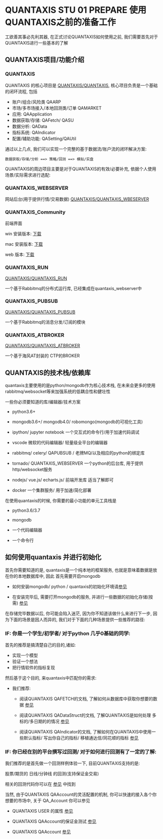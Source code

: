 # QUANTAXIS STU 01 PREPARE 使用QUANTAXIS之前的准备工作

工欲善其事必先利其器, 在正式讨论QUANTAXIS如何使用之前, 我们需要首先对于QUANTAXIS进行一些基本的了解

## QUANTAXIS项目/功能介绍

### QUANTAXIS
QUANTAXIS 的核心项目是 [QUANTAXIS/QUANTAXIS](https://github.com/quantaxis/quantaxis), 核心项目负责是一个基础的闭环流程, 包括

- 账户/组合/风险类  QAARP
- 市场/多市场接入/本地回测类/订单 QAMARKET
- 应用: QAApplication
- 数据获取/存储: QAFetch/ QASU
- 数据分析: QAData
- 指标系统: QAIndicator
- 配置/辅助功能: QASetting/QAUtil

通过以上几点, 我们可以实现一个完整的基于数据流/账户流的闭环解决方案: 

```
数据获取/存储/分析 ==> 策略/回测 ==> 模拟/实盘
```


QUANTAXIS的周边项目主要是对于QUANTAXIS的有效/必要补充, 依据个人使用场景/实际需求进行选配:

### QUANTAXIS_WEBSERVER

网站后台(用于提供行情/交易数据)  [QUANTAXIS/QUANTAXIS_WBESERVER](https://github.com/quantaxis/quantaxis_webserver)

### QUANTAXIS_Community

前端界面

win 安装版本: [下载](https://gitee.com/yutiansut/QUANTAXIS/attach_files/225937/download)

mac 安装版本: [下载](https://gitee.com/yutiansut/QUANTAXIS/attach_files/225940/download)

web 版本: [下载](https://gitee.com/yutiansut/QUANTAXIS/attach_files/225938/download)

### QUANTAXIS_RUN

[QUANTAXIS/QUANTAXIS_RUN](https://github.com/QUANTAXIS/quantaxis_run)

一个基于Rabbitmq的分布式运行库, 已经集成在quantaxis_webserver中

### QUANTAXIS_PUBSUB

[QUANTAXIS/QUANTAXIS_PUBSUB](https://github.com/QUANTAXIS/QAPUBSUB)

一个基于Rabbitmq的消息分发/订阅的模块

### QUANTAXIS_ATBROKER 

[QUANTAXIS/QUANTAXIS_ATBROKER](https://github.com/QUANTAXIS/QA_AtBroker)

一个基于海风AT封装的 CTP的BROKER

## QUANTAXIS的技术栈/依赖库

quantaxis主要使用的是python/mongodb作为核心技术栈, 在未来会更多的使用 rabbitmq/websocket等来加强系统的低耦合性和健壮性

一些你必须要知道的库/编辑器/技术方案


- python3.6+ 
- mongodb3.6+/ mongodb4.0/ robomongo(mongodb的可视化工具)

- ipython/ jupyter notebook 一个交互式的命令行/用于加速代码调试
- vscode 微软的代码编辑器/ 轻量级全平台的编辑器

- rabbitmq/ celery/ QAPUBSUB / 老牌MQ/以及相应的python的绑定库
- tornado/ QUANTAXIS_WEBSERVER 一个python的后台库, 用于提供http/websocket服务
- nodejs/ vue.js/ echarts.js/  前端开发库 适当了解即可

- docker 一个集群服务/ 用于加速/简化部署



在使用quantaxis的时候, 你需要的最小功能的单元工具栈是  

- python3.6/3.7
- mongodb

- 一个代码编辑器
- 一个命令行

##  如何使用quantaxis 并进行初始化

首先你需要知道的是, quantaxis是一个纯本地的框架服务, 也就是意味着数据是放在你的本地数据库中, 因此 首先需要开启mongodb

- 如何安装mongodb/ python / quantaxis的初始化环境请[参见](../Documents/install.md)

- 在安装完毕后, 需要打开mongodb的服务, 并进行一些数据的初始化存储(按需) [参见](../Documents/about_updatedata.md)

在存储完毕数据以后, 你可能会陷入迷茫, 因为你不知道该做什么来进行下一步, 因为下面的场景是因人而异的, 我们对于下面的几种场景提供一些推荐的路径:


### IF: 你是一个学生/初学者/ 对于python 几乎0基础的同学:

首先的推荐是搞清楚自己的目的,诸如:

- 实现一个模型
- 验证一个想法
- 把行情软件的指标复现

然后基于这个目的, 来quantaxis中匹配你的需求:

- 我们推荐:

    - 阅读QUANTAXIS QAFETCH的文档, 了解如何从数据库中获取你想要的数据 [参见](../Documents/DataFetch.md)

    - 阅读QUANTAXIS QADataStruct的文档, 了解QUANTAXIS是如何处理 多标的/多日期的的情况 [参见](../Documents/DataStruct.md)

    - 阅读QUANTAXIS QAIndicator的文档, 了解如何在QUANTAXIS中使用一些默认指标/ 写出你自己的指标/ 移植通达信/同花顺的指标 [参见](../Documents/indicators.md)

### IF: 你已经在别的平台撰写过回测/ 对于如何进行回测有了一定的了解:


我们推荐的是首先做一个回测样例体验一下, 目前QUANTAXIS支持的是:

股票/期货的 日线/分钟线 的回测(支持保证金交易)

相关的回测代码你可以在 [参见](../EXAMPLE/4_回测实盘交易) 中找到

当然, 由于QUANTAXIS QAAccount的灵活配置的机制, 你可以快速的接入各个你想要的市场中, 关于 QA_Account 你可以参见

- QUANTAXIS USER 的属性 [参见](../EXAMPLE/2_%E7%B1%BB%E7%9A%84%E6%B5%8B%E8%AF%95%E4%B8%8E%E8%AE%B2%E8%A7%A3/QAUSER.ipynb)

- QUANTAXIS QAAccount的保证金测试 [参见](../EXAMPLE/2_类的测试与讲解/QAACCOUNT%20保证金冻结释放测试.ipynb)

- QUANTAXIS QAAccount [参见](../EXAMPLE/2_%E7%B1%BB%E7%9A%84%E6%B5%8B%E8%AF%95%E4%B8%8E%E8%AE%B2%E8%A7%A3/QAAccount.ipynb)

